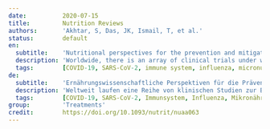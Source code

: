 ```yaml
---
date:          2020-07-15
title:         Nutrition Reviews
authors:       'Akhtar, S, Das, JK, Ismail, T, et al.'
status:        default
en:
  subtitle:    'Nutritional perspectives for the prevention and mitigation of COVID-19'
  description: 'Worldwide, there is an array of clinical trials under way to evaluate treatment options against coronavirus disease 2019 (COVID-19), caused by the severe acute respiratory syndrome coronavirus 2. Concurrently, several nutritional therapies and alternative supportive treatments are also being used and tested to reduce the mortality associated with acute respiratory distress in patients with COVID-19. In the context of COVID-19, improved nutrition that includes micronutrient supplementation to augment the immune system has been recognized as a viable approach to both prevent and alleviate the severity of the infection. The potential role of micronutrients as immune-boosting agents is particularly relevant for low- and middle-income countries, which already have an existing high burden of undernutrition and micronutrient deficiencies. A systematic literature review was performed to identify nutritional interventions that might prevent or aid in the recovery from COVID-19. The PubMed, ScienceDirect, Cochrane, Scopus, Web of Science, and Google Scholar databases were searched electronically from February to April 2020. All abstracts and full-text articles were examined for their relevance to this review. The information gathered was collated under various categories. Deficiencies of micronutrients, especially vitamins A, B complex, C, and D, zinc, iron, and selenium, are common among vulnerable populations in general and among COVID-19 patients in particular and could plausibly increase the risk of mortality. Judicious use of need-based micronutrient supplementation, alongside existing micronutrient fortification programs, is warranted in the current global pandemic, especially in low- and middle-income economies.'
  tags:        [COVID-19, SARS-CoV-2, immune system, influenza, micronutrients, nutrition]
de:
  subtitle:    'Ernährungswissenschaftliche Perspektiven für die Prävention und Abschwächung von COVID-19'
  description: 'Weltweit laufen eine Reihe von klinischen Studien zur Bewertung von Behandlungsmöglichkeiten gegen die Coronavirus-Krankheit 2019 (COVID-19), die durch das schwere akute respiratorische Syndrom Coronavirus 2 verursacht wird. Gleichzeitig werden auch verschiedene Ernährungstherapien und alternative unterstützende Behandlungen eingesetzt und getestet, um die mit akuter Atemnot verbundene Sterblichkeit bei Patienten mit COVID-19 zu verringern. Im Zusammenhang mit COVID-19 wurde eine verbesserte Ernährung mit Mikronährstoffergänzung zur Stärkung des Immunsystems als praktikabler Ansatz zur Vorbeugung und Linderung des Schweregrads der Infektion erkannt. Die potenzielle Rolle von Mikronährstoffen als immunstärkende Mittel ist besonders für Länder mit niedrigem und mittlerem Einkommen von Bedeutung, in denen bereits eine hohe Belastung durch Unterernährung und Mikronährstoffmangel besteht. Es wurde eine systematische Literaturrecherche durchgeführt, um Ernährungsmaßnahmen zu ermitteln, die einer COVID-19-Erkrankung vorbeugen oder deren Genesung unterstützen könnten. Die Datenbanken PubMed, ScienceDirect, Cochrane, Scopus, Web of Science und Google Scholar wurden von Februar bis April 2020 elektronisch durchsucht. Alle Abstracts und Volltextartikel wurden auf ihre Relevanz für diese Überprüfung untersucht. Die gesammelten Informationen wurden in verschiedenen Kategorien zusammengefasst. Ein Mangel an Mikronährstoffen, insbesondere an den Vitaminen A, B-Komplex, C und D, Zink, Eisen und Selen, ist in gefährdeten Bevölkerungsgruppen im Allgemeinen und bei COVID-19-Patienten im Besonderen weit verbreitet und könnte das Sterblichkeitsrisiko plausibel erhöhen. Der umsichtige Einsatz einer bedarfsgerechten Mikronährstoffergänzung neben den bestehenden Programmen zur Anreicherung von Mikronährstoffen ist bei der derzeitigen weltweiten Pandemie gerechtfertigt, insbesondere in Ländern mit niedrigem und mittlerem Einkommen.' 
  tags:        [COVID-19, SARS-CoV-2, Immunsystem, Influenza, Mikronährstoffe, Ernährung]
group:         'Treatments'
credit:        https://doi.org/10.1093/nutrit/nuaa063
---
```

